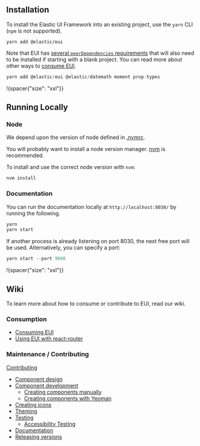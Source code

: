 ## Installation

To install the Elastic UI Framework into an existing project, use the `yarn` CLI (`npm` is not supported).

```
yarn add @elastic/eui
```

Note that EUI has [several `peerDependencies` requirements](https://github.com/elastic/eui/package.json) that will also need to be installed if starting with a blank project. You can read more about other ways to [consume EUI](https://github.com/elastic/eui/blob/master/https://github.com/elastic/eui/wiki/consuming.md).

```js
yarn add @elastic/eui @elastic/datemath moment prop-types
```

!{spacer{"size": "xxl"}}

## Running Locally

### Node

We depend upon the version of node defined in [.nvmrc](https://github.com/elastic/eui/.nvmrc).

You will probably want to install a node version manager. [nvm](https://github.com/creationix/nvm) is recommended.

To install and use the correct node version with `nvm`:

```js
nvm install
```

### Documentation

You can run the documentation locally at `http://localhost:8030/` by running the following.

```js
yarn
yarn start
```

If another process is already listening on port 8030, the next free port will be used. Alternatively, you can specify a port:

```js
yarn start --port 9000
```

!{spacer{"size": "xxl"}}


## Wiki

To learn more about how to consume or contribute to EUI, read our wiki.

### Consumption

* [Consuming EUI](https://github.com/elastic/eui/blob/master/wiki/consuming.md)
* [Using EUI with react-router](https://github.com/elastic/eui/wiki/react-router.md)

### Maintenance / Contributing

[Contributing](https://github.com/elastic/eui/blob/master/CONTRIBUTING.md)

* [Component design](https://github.com/elastic/eui/wiki/component-design.md)
* [Component development](https://github.com/elastic/eui/wiki/component-development.md)
  * [Creating components manually](https://github.com/elastic/eui/wiki/creating-components-manually.md)
  * [Creating components with Yeoman](https://github.com/elastic/eui/wiki/creating-components-yeoman.md)
* [Creating icons](https://github.com/elastic/eui/wiki/creating-icons.md)
* [Theming](https://github.com/elastic/eui/wiki/theming.md)
* [Testing](https://github.com/elastic/eui/wiki/testing.md)
  * [Accessibility Testing](https://github.com/elastic/eui/wiki/automated-accessibility-testing.md)
* [Documentation](https://github.com/elastic/eui/wiki/documentation-guidelines.md)
* [Releasing versions](https://github.com/elastic/eui/wiki/releasing-versions.md)
